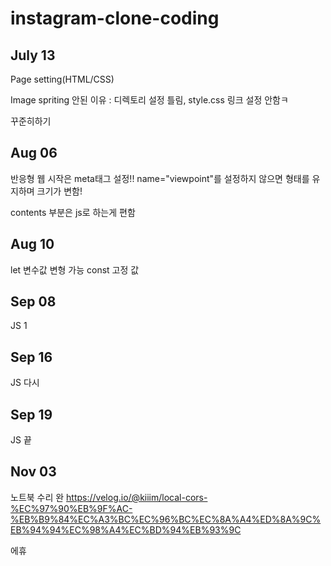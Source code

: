 # instagram-clone-coding
## July 13
Page setting(HTML/CSS)

Image spriting 안된 이유 : 디렉토리 설정 틀림, style.css 링크 설정 안함ㅋ

꾸준히하기

## Aug 06
반응형 웹 시작은 meta태그 설정!!
name="viewpoint"를 설정하지 않으면 형태를 유지하며 크기가 변함!

contents 부분은 js로 하는게 편함 

## Aug 10
let 변수값 변형 가능
const 고정 값

## Sep 08
JS 1

## Sep 16
JS 다시

## Sep 19
JS 끝

## Nov 03
노트북 수리 완
https://velog.io/@kiiim/local-cors-%EC%97%90%EB%9F%AC-%EB%B9%84%EC%A3%BC%EC%96%BC%EC%8A%A4%ED%8A%9C%EB%94%94%EC%98%A4%EC%BD%94%EB%93%9C  

에휴
